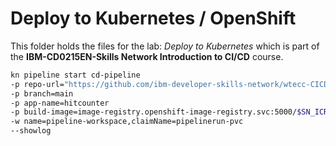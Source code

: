 # Deploy to Kubernetes / OpenShift

This folder holds the files for the lab: _Deploy to Kubernetes_ which is part of the **IBM-CD0215EN-Skills Network Introduction to CI/CD** course.

```bash
kn pipeline start cd-pipeline
-p repo-url="https://github.com/ibm-developer-skills-network/wtecc-CICD_PracticeCode.git"
-p branch=main
-p app-name=hitcounter
-p build-image=image-registry.openshift-image-registry.svc:5000/$SN_ICR_NAMESPACE/tekton-lab:latest
-w name=pipeline-workspace,claimName=pipelinerun-pvc
--showlog
```
